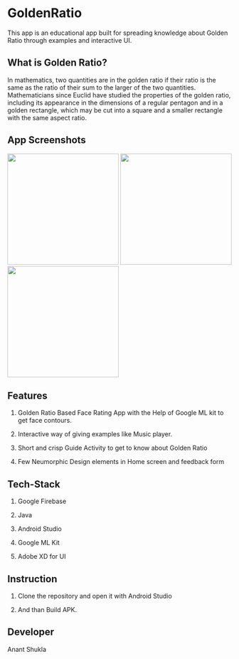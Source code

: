 # GoldenRatio
This app is an educational app built for spreading knowledge about Golden Ratio through examples and interactive UI.
## What is Golden Ratio?
In mathematics, two quantities are in the golden ratio if their ratio is the same as the ratio of their sum to the larger of the two quantities.
Mathematicians since Euclid have studied the properties of the golden ratio, including its appearance in the dimensions of a regular pentagon and in a golden rectangle, which may be cut into a square and a smaller rectangle with the same aspect ratio.
## App Screenshots
<img src="https://user-images.githubusercontent.com/59929888/91527876-3bd30100-e924-11ea-8c0d-d023867f9263.jpg" width="250" heigth="500">  <img src="https://user-images.githubusercontent.com/59929888/91528385-40e48000-e925-11ea-8fb3-21f69cdb7223.jpg" width="250" heigth="500">  <img src="https://user-images.githubusercontent.com/59929888/91528756-b3556000-e925-11ea-9c1f-7351aab0acd3.jpg" width="250" heigth="500">  
## Features
1. Golden Ratio Based Face Rating App with the Help of Google ML kit to get face contours.

2. Interactive way of giving examples like Music player.

3. Short and crisp Guide Activity to get to know about Golden Ratio

4. Few Neumorphic Design elements in Home screen and feedback form
## Tech-Stack
1. Google Firebase

2. Java

3. Android Studio

4. Google ML Kit

5. Adobe XD for UI

## Instruction
1. Clone the repository and open it with Android Studio

2. And than Build APK.

## Developer
Anant Shukla
